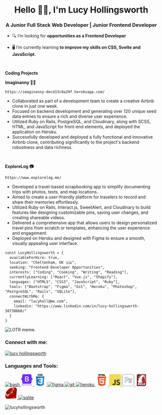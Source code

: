 <h1 align="center">Hello 🧙‍♀️, I'm Lucy Hollingsworth</h1>
<h3 align="center">A Junior Full Stack Web Developer | Junior Frontend Developer</h3>

- 🔍 I’m looking for **opportunities as a Frontend Developer**

- 🖥 I’m currently learning **to improve my skills on CSS, Svelte and JavaScript.**
<br>

  **Coding Projects**

  **Imaginanny 👨‍🍼**
  ```
  https://imaginanny-decd13c8a29f.herokuapp.com/
  ```
-  Collaborated as part of a development team to create a creative Airbnb clone in just one week.
-  Focused on backend development and generating over 120 unique seed data entries to ensure a rich and diverse user experience.
-  Utilized Ruby on Rails, PostgreSQL, and Cloudinary, along with SCSS, HTML, and JavaScript for front-end elements, and deployed the application on Heroku.
-  Successfully developed and deployed a fully functional and innovative Airbnb clone, contributing significantly to the project's backend robustness and data richness.

 <br>
 
  **ExploreLog 📷**
  ```
  https://www.explorelog.me/
  ```
-  Developed a travel-based scrapbooking app to simplify documenting trips with photos, texts, and map locations.
-  Aimed to create a user-friendly platform for travelers to record and share their memories effortlessly.
-  Utilized Ruby on Rails, Interact.js, SweetAlert, and Cloudinary to build features like designing customizable pins, saving user changes, and creating shareable videos.
-  Delivered a comprehensive app that allows users to design personalized travel pins from scratch or templates, enhancing the user experience and engagement.
-  Deployed on Heroku and designed with Figma to ensure a smooth, visually appealing user interface.

```
const LucyHollingsworth = {
  availableForHire: true,
  location: "Cheltenham, UK 🇬🇧",
  seeking: "Frontend Developer Opportunities",
  interests: ["Coding", "Cooking", "Writing", "Reading"],
  currentlyLearning: ["React", "Vue.js", "Shopify"],
  languages: ["HTML5", "CSS3", "JavaScript", "Ruby"],
  tools: ["Bootstrap", "Figma", "Git", "Heroku", "Photoshop", "PostgreSQL", "Rails", "SQLite"],
  connectWithMe: {
    email: "lucyholl@me.com",
    linkedin: "https://www.linkedin.com/in/lucy-hollingsworth-387308b8/"
  }
}
```

![LOTR meme.](https://miro.medium.com/v2/resize:fit:1400/0*eaKfiilhP8zMKLfV)
  
<h3 align="left">Connect with me:</h3>
<p align="left">
<a href="https://linkedin.com/in/lucy hollingsworth" target="blank"><img align="center" src="https://raw.githubusercontent.com/rahuldkjain/github-profile-readme-generator/master/src/images/icons/Social/linked-in-alt.svg" alt="lucy hollingsworth" height="30" width="40" /></a>
</p>

<h3 align="left">Languages and Tools:</h3>
<p align="left"> <a href="https://www.gnu.org/software/bash/" target="_blank" rel="noreferrer"> <img src="https://www.vectorlogo.zone/logos/gnu_bash/gnu_bash-icon.svg" alt="bash" width="40" height="40"/> </a> <a href="https://getbootstrap.com" target="_blank" rel="noreferrer"> <img src="https://raw.githubusercontent.com/devicons/devicon/master/icons/bootstrap/bootstrap-plain-wordmark.svg" alt="bootstrap" width="40" height="40"/> </a> <a href="https://www.w3schools.com/css/" target="_blank" rel="noreferrer"> <img src="https://raw.githubusercontent.com/devicons/devicon/master/icons/css3/css3-original-wordmark.svg" alt="css3" width="40" height="40"/> </a> <a href="https://www.figma.com/" target="_blank" rel="noreferrer"> <img src="https://www.vectorlogo.zone/logos/figma/figma-icon.svg" alt="figma" width="40" height="40"/> </a> <a href="https://git-scm.com/" target="_blank" rel="noreferrer"> <img src="https://www.vectorlogo.zone/logos/git-scm/git-scm-icon.svg" alt="git" width="40" height="40"/> </a> <a href="https://heroku.com" target="_blank" rel="noreferrer"> <img src="https://www.vectorlogo.zone/logos/heroku/heroku-icon.svg" alt="heroku" width="40" height="40"/> </a> <a href="https://www.w3.org/html/" target="_blank" rel="noreferrer"> <img src="https://raw.githubusercontent.com/devicons/devicon/master/icons/html5/html5-original-wordmark.svg" alt="html5" width="40" height="40"/> </a> <a href="https://developer.mozilla.org/en-US/docs/Web/JavaScript" target="_blank" rel="noreferrer"> <img src="https://raw.githubusercontent.com/devicons/devicon/master/icons/javascript/javascript-original.svg" alt="javascript" width="40" height="40"/> </a> <a href="https://www.photoshop.com/en" target="_blank" rel="noreferrer"> <img src="https://raw.githubusercontent.com/devicons/devicon/master/icons/photoshop/photoshop-line.svg" alt="photoshop" width="40" height="40"/> </a> <a href="https://rubyonrails.org" target="_blank" rel="noreferrer"> <img src="https://raw.githubusercontent.com/devicons/devicon/master/icons/rails/rails-original-wordmark.svg" alt="rails" width="40" height="40"/> </a> <a href="https://www.ruby-lang.org/en/" target="_blank" rel="noreferrer"> <img src="https://raw.githubusercontent.com/devicons/devicon/master/icons/ruby/ruby-original.svg" alt="ruby" width="40" height="40"/> </a> <a href="https://www.sqlite.org/" target="_blank" rel="noreferrer"> <img src="https://www.vectorlogo.zone/logos/sqlite/sqlite-icon.svg" alt="sqlite" width="40" height="40"/> </a> </p>

<p><img align="center" src="https://github-readme-stats.vercel.app/api/top-langs?username=lucyhollingsworth&show_icons=true&locale=en&layout=compact" alt="lucyhollingsworth" /></p>

